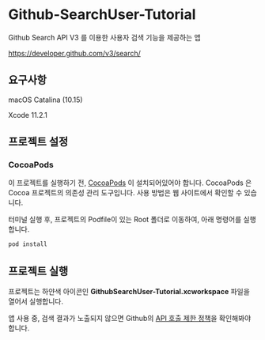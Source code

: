 # Github-SearchUser-Tutorial
Github Search API V3 를 이용한 사용자 검색 기능을 제공하는 앱

https://developer.github.com/v3/search/

## 요구사항

macOS Catalina (10.15)

Xcode 11.2.1

## 프로젝트 설정

### CocoaPods

이 프로젝트를 실행하기 전, [CocoaPods](https://cocoapods.org) 이 설치되어있어야 합니다.
CocoaPods 은 Cocoa 프로젝트의 의존성 관리 도구입니다. 사용 방법은 웹 사이트에서 확인할 수 있습니다.

터미널 실행 후, 프로젝트의 Podfile이 있는 Root 폴더로 이동하여, 아래 명령어를 실행합니다.

```ruby
pod install
```

## 프로젝트 실행

프로젝트는 하얀색 아이콘인 **GithubSearchUser-Tutorial.xcworkspace** 파일을 열어서 실행합니다.

앱 사용 중, 검색 결과가 노출되지 않으면 Github의 [API 호출 제한 정책](https://developer.github.com/v3/#rate-limiting)을 확인해봐야 합니다.
